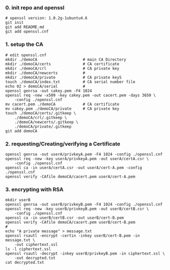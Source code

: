 
### 0. init repo and openssl

	# openssl version: 1.0.2g-1ubuntu4.6
	git init
	git add README.md
	git add openssl.cnf

### 1. setup the CA

	# edit openssl.cnf
	mkdir ./demoCA                    # main CA Directory
	mkdir ./demoCA/certs              # CA certificate
	mkdir ./demoCA/crl                # CA private key
	mkdir ./demoCA/newcerts           # 
	mkdir ./demoCA/private            # CA private keyS
	touch ./demoCA/index.txt          # CA serial number file
	echo 02 > demoCA/serial           #
	openssl genrsa -out cakey.pem -F4 1024
	openssl req -new -x509 -key cakey.pem -out cacert.pem -days 3650 \
		-config ./openssl.cnf
	mv cacert.pem ./demoCA            # CA certificate
	mv cakey.pem ./demoCA/private     # CA private key
	touch ./demoCA/certs/.gitkeep \
		./demoCA/crl/.gitkeep \
		./demoCA/newcerts/.gitkeep \
		./demoCA/private/.gitkeep
	git add demoCA

### 2. requesting/Creating/verifying a Certificate

	openssl genrsa -out userA/privkeyA.pem -F4 1024 -config ./openssl.cnf
	openssl req -new -key userA/privkeyA.pem -out userA/certA.csr \
		-config ./openssl.cnf
	openssl ca -in userA/certA.csr -out userA/cert-A.pem -config ./openssl.cnf
	openssl verify -CAfile demoCA/cacert.pem userA/cert-A.pem

### 3. encrypting with RSA

	mkdir userB
	openssl genrsa -out userB/privkeyB.pem -F4 1024 -config ./openssl.cnf
	openssl req -new -key userB/privkeyB.pem -out userB/certB.csr \
		-config ./openssl.cnf
	openssl ca -in userB/certB.csr -out userB/cert-B.pem
	openssl verify -CAfile demoCA/cacert.pem userB/cert-B.pem
	#
	echo "A private message" > message.txt
	openssl rsautl -encrypt -certin -inkey userB/cert-B.pem -in message.txt \
		-out ciphertext.ssl
	ls -l ciphertext.ssl
	openssl rsautl -decrypt -inkey userB/privkeyB.pem -in ciphertext.ssl \
		-out decrypted.txt
	cat decrypted.txt

